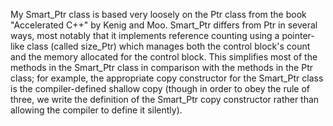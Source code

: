 My Smart_Ptr class is based very loosely on the Ptr class from the book "Accelerated 
C++" by Kenig and Moo. Smart_Ptr differs from Ptr in several ways, most notably that it 
implements reference counting using a pointer-like class (called size_Ptr) which 
manages both the control block's count and the memory allocated for the control 
block. This simplifies most of the methods in the Smart_Ptr class in comparison 
with the methods in the Ptr class; for example, the appropriate copy constructor 
for the Smart_Ptr class is the compiler-defined shallow copy (though in order to 
obey the rule of three, we write the definition of the Smart_Ptr copy 
constructor rather than allowing the compiler to define it silently).